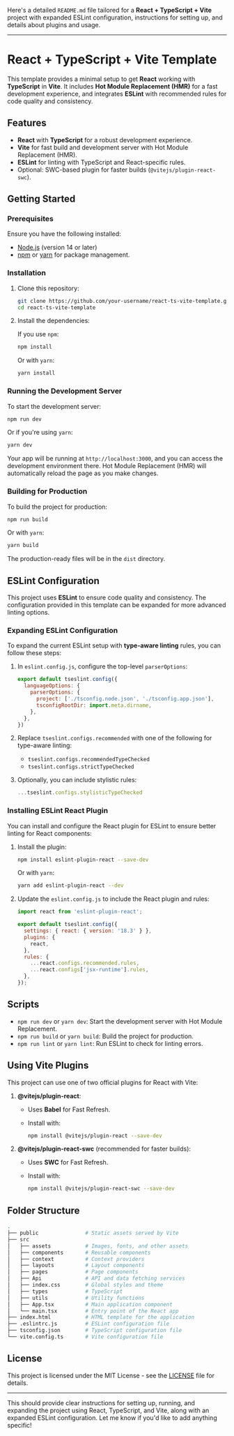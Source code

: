 Here's a detailed `README.md` file tailored for a **React + TypeScript + Vite** project with expanded ESLint configuration, instructions for setting up, and details about plugins and usage.

---

# React + TypeScript + Vite Template

This template provides a minimal setup to get **React** working with **TypeScript** in **Vite**. It includes **Hot Module Replacement (HMR)** for a fast development experience, and integrates **ESLint** with recommended rules for code quality and consistency.

## Features

- **React** with **TypeScript** for a robust development experience.
- **Vite** for fast build and development server with Hot Module Replacement (HMR).
- **ESLint** for linting with TypeScript and React-specific rules.
- Optional: SWC-based plugin for faster builds (`@vitejs/plugin-react-swc`).

## Getting Started

### Prerequisites

Ensure you have the following installed:

- [Node.js](https://nodejs.org/) (version 14 or later)
- [npm](https://www.npmjs.com/) or [yarn](https://yarnpkg.com/) for package management.

### Installation

1. Clone this repository:

   ```bash
   git clone https://github.com/your-username/react-ts-vite-template.git
   cd react-ts-vite-template
   ```

2. Install the dependencies:

   If you use `npm`:

   ```bash
   npm install
   ```

   Or with `yarn`:

   ```bash
   yarn install
   ```

### Running the Development Server

To start the development server:

```bash
npm run dev
```

Or if you're using `yarn`:

```bash
yarn dev
```

Your app will be running at `http://localhost:3000`, and you can access the development environment there. Hot Module Replacement (HMR) will automatically reload the page as you make changes.

### Building for Production

To build the project for production:

```bash
npm run build
```

Or with `yarn`:

```bash
yarn build
```

The production-ready files will be in the `dist` directory.

## ESLint Configuration

This project uses **ESLint** to ensure code quality and consistency. The configuration provided in this template can be expanded for more advanced linting options. 

### Expanding ESLint Configuration

To expand the current ESLint setup with **type-aware linting** rules, you can follow these steps:

1. In `eslint.config.js`, configure the top-level `parserOptions`:

   ```js
   export default tseslint.config({
     languageOptions: {
       parserOptions: {
         project: ['./tsconfig.node.json', './tsconfig.app.json'],
         tsconfigRootDir: import.meta.dirname,
       },
     },
   })
   ```

2. Replace `tseslint.configs.recommended` with one of the following for type-aware linting:

   - `tseslint.configs.recommendedTypeChecked`
   - `tseslint.configs.strictTypeChecked`

3. Optionally, you can include stylistic rules:

   ```js
   ...tseslint.configs.stylisticTypeChecked
   ```

### Installing ESLint React Plugin

You can install and configure the React plugin for ESLint to ensure better linting for React components:

1. Install the plugin:

   ```bash
   npm install eslint-plugin-react --save-dev
   ```

   Or with `yarn`:

   ```bash
   yarn add eslint-plugin-react --dev
   ```

2. Update the `eslint.config.js` to include the React plugin and rules:

   ```js
   import react from 'eslint-plugin-react';

   export default tseslint.config({
     settings: { react: { version: '18.3' } },
     plugins: {
       react,
     },
     rules: {
       ...react.configs.recommended.rules,
       ...react.configs['jsx-runtime'].rules,
     },
   });
   ```

## Scripts

- `npm run dev` or `yarn dev`: Start the development server with Hot Module Replacement.
- `npm run build` or `yarn build`: Build the project for production.
- `npm run lint` or `yarn lint`: Run ESLint to check for linting errors.

## Using Vite Plugins

This project can use one of two official plugins for React with Vite:

1. **@vitejs/plugin-react**:
   - Uses **Babel** for Fast Refresh.
   - Install with:

     ```bash
     npm install @vitejs/plugin-react --save-dev
     ```

2. **@vitejs/plugin-react-swc** (recommended for faster builds):
   - Uses **SWC** for Fast Refresh.
   - Install with:

     ```bash
     npm install @vitejs/plugin-react-swc --save-dev
     ```

## Folder Structure

```bash
.
├── public               # Static assets served by Vite
├── src
│   ├── assets           # Images, fonts, and other assets
│   ├── components       # Reusable components
│   ├── context          # Context providers
│   ├── layouts          # Layout components
│   ├── pages            # Page components
│   ├── Api              # API and data fetching services
│   ├── index.css        # Global styles and theme
│   ├── types            # TypeScript
│   ├── utils            # Utility functions
│   ├── App.tsx          # Main application component
│   └── main.tsx         # Entry point of the React app
├── index.html           # HTML template for the application
├── .eslintrc.js         # ESLint configuration file
├── tsconfig.json        # TypeScript configuration file
└── vite.config.ts       # Vite configuration file
```

## License

This project is licensed under the MIT License - see the [LICENSE](LICENSE) file for details.

---

This should provide clear instructions for setting up, running, and expanding the project using React, TypeScript, and Vite, along with an expanded ESLint configuration. Let me know if you'd like to add anything specific!
